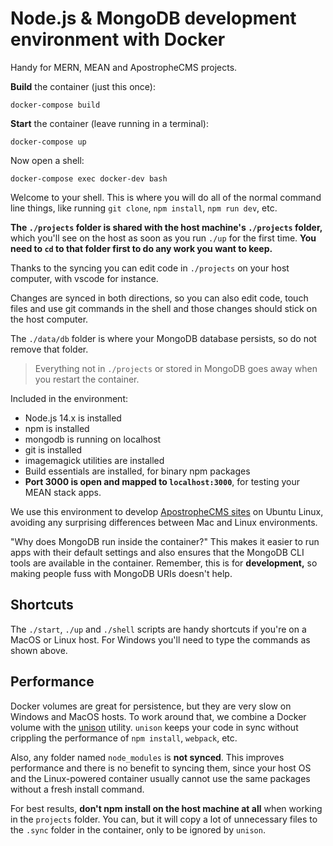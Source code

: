 # Node.js & MongoDB development environment with Docker

Handy for MERN, MEAN and ApostropheCMS projects.

**Build** the container (just this once):

```
docker-compose build
```

**Start** the container (leave running in a terminal):

```
docker-compose up
```

Now open a shell:

```
docker-compose exec docker-dev bash
```

Welcome to your shell. This is where you will do all of the normal command
line things, like running `git clone`, `npm install`, `npm run dev`, etc.

**The `./projects` folder is shared with the host machine's `./projects` folder,**
which you'll see on the host as soon as you run `./up` for the first time.
**You need to `cd` to that folder first to do any work you want to keep.**

Thanks to the syncing you can edit code in `./projects` on your host
computer, with vscode for instance.

Changes are synced in both directions, so you can also edit code, touch
files and use git commands in the shell and those changes should stick
on the host computer.

The `./data/db` folder is where your MongoDB database persists, so do not
remove that folder.

> Everything not in `./projects` or stored in MongoDB goes away when you
> restart the container.

Included in the environment:

* Node.js 14.x is installed
* npm is installed
* mongodb is running on localhost
* git is installed
* imagemagick utilities are installed
* Build essentials are installed, for binary npm packages
* **Port 3000 is open and mapped to `localhost:3000`**, for testing your MEAN stack apps.

We use this environment to develop [ApostropheCMS sites](https://apostrophecms.com) on Ubuntu Linux, avoiding any surprising differences between Mac and Linux environments.

"Why does MongoDB run inside the container?" This makes it easier to run apps with their default settings and also ensures that the MongoDB CLI tools are available in the container. Remember, this is for **development,** so making people fuss with MongoDB URIs doesn't help.

## Shortcuts

The `./start`, `./up` and `./shell` scripts are handy shortcuts if you're on a MacOS or Linux host. For Windows you'll need to type the commands as shown above.

## Performance

Docker volumes are great for persistence, but they are very slow on Windows and MacOS hosts. To work around that, we
combine a Docker volume with the [unison](https://www.cis.upenn.edu/~bcpierce/unison/) utility. `unison` keeps your
code in sync without crippling the performance of `npm install`, `webpack`, etc.

Also, any folder named `node_modules` is **not synced**. This improves performance and there is no benefit to syncing them,
since your host OS and the Linux-powered container usually cannot use the same packages without a fresh install command.

For best results, **don't npm install on the host machine at all** when working in the `projects` folder. You can,
but it will copy a lot of unnecessary files to the `.sync` folder in the container, only to be ignored by `unison`.
